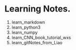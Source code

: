 # Learning Notes.

1.  learn_markdown
2.  learn_python3
3.  learn_numpy
4.  learn_CNN_book_tutorial_wxs
5.  learn_gitNotes_from_Liao